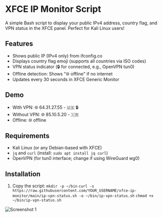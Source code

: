 # XFCE IP Monitor Script

A simple Bash script to display your public IPv4 address, country flag, and VPN status in the XFCE panel. Perfect for Kali Linux users!

## Features
- Shows public IP (IPv4 only) from ifconfig.co
- Displays country flag emoji (supports all countries via ISO codes)
- VPN status indicator (🔒 for connected, e.g., OpenVPN tun0)
- Offline detection: Shows "🌐 offline" if no internet
- Updates every 30 seconds in XFCE Generic Monitor

## Demo
- With VPN: 🌐 64.31.27.55 - 🇺🇸 🔒
- Without VPN: 🌐 85.10.5.20 - 🇮🇷
- Offline: 🌐 offline

## Requirements
- Kali Linux (or any Debian-based with XFCE)
- `jq` and `curl` (install: `sudo apt install jq curl`)
- OpenVPN (for tun0 interface; change if using WireGuard wg0)

## Installation
1. Copy the script:
`‍mkdir -p ~/bin`
`curl -s https://raw.githubusercontent.com/YOUR_USERNAME/xfce-ip-monitor/main/ip-vpn-status.sh -o ~/bin/ip-vpn-status.sh`
`chmod +x ~/bin/ip-vpn-status.sh`

![Screenshot 1](/home/ir-mb/Pictures/IMG_20251029_174943.jpg)
